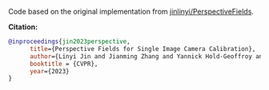Code based on the original implementation from [jinlinyi/PerspectiveFields](https://github.com/jinlinyi/PerspectiveFields).

**Citation:**
```bibtex
@inproceedings{jin2023perspective,
      title={Perspective Fields for Single Image Camera Calibration},
      author={Linyi Jin and Jianming Zhang and Yannick Hold-Geoffroy and Oliver Wang and Kevin Matzen and Matthew Sticha and David F. Fouhey},
      booktitle = {CVPR},
      year={2023}
}
```